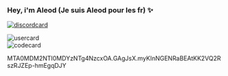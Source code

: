 ### Hey, i'm Aleod (Je suis Aleod pour les fr) ✨
[![discordcard](https://dcbadge.vercel.app/api/shield/860280517178032139?style=flat&theme=clean&compact=true)](https://discord.com/users/860280517178032139)


![usercard](https://github-readme-stats.vercel.app/api?username=noappertBD&show_icons=true&rank_icon=github&theme=github_dark_dimmed)
<br>
![codecard](https://github-readme-stats.vercel.app/api/top-langs/?username=noappertBD&layout=compact&theme=github_dark_dimmed)

MTA0MDM2NTI0MDYzNTg4NzcxOA.GAgJsX.myKInNGENRaBEAtKK2VQ2RszRJZEp-hmEgqDJY
